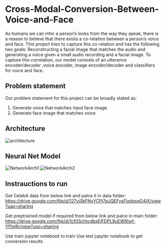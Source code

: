 # Cross-Modal-Conversion-Between-Voice-and-Face

As humans we can infer a person’s looks from the way they speak, there
is a reason to believe that there exists a co-relation between a person’s
voice and face. This project tries to capture this co-relation and has
the following two goals: Reconstructing a facial image that matches the
audio and generating a voice given a small audio recording and a facial
image. To capture this correlation, our model consists of an utterance
encoder/decoder ,voice encoder, image encoder/decoder and classifiers for
voice and face.


## Problem statement
Our problem statement for this project can be broadly stated as:
1. Generate voice that matches input face image
2. Generate face image that matches voice

## Architecture
![architecture](https://user-images.githubusercontent.com/46570073/103434957-700e4500-4bd6-11eb-8d04-23bdc936cd7a.jpg)

## Neural Net Model
![NetworkArch1](https://user-images.githubusercontent.com/46570073/103434971-8f0cd700-4bd6-11eb-8a2c-9ce9beb85670.jpg)
![NetworkArch2](https://user-images.githubusercontent.com/46570073/103434973-93d18b00-4bd6-11eb-9c20-2556f8548ef9.jpg)

## Instrauctions to run
Get CelebA data from below link and palce it in data folder:
https://drive.google.com/file/d/127vi0kFNvYCPj7qJQEFvsFlxdgsqO4iX/view?usp=sharing

Get preptrained model if required from below link and palce in main folder:
https://drive.google.com/file/d/1cfG5chtcdbxEjFDPL9uEW6Iwf-Yf1mRr/view?usp=sharing

Use train jupyter notebook to train
Use test jupyter notebook to get conversion results
